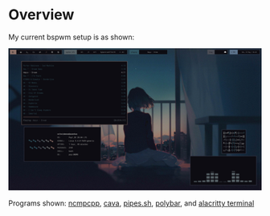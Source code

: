 # Overview

My current bspwm setup is as shown:

![.](scrots/desktop-1-scrot.png)

Programs shown: [ncmpcpp](https://github.com/ncmpcpp/ncmpcpp), [cava](https://github.com/karlstav/cava), [pipes.sh](https://github.com/pipeseroni/pipes.sh), [polybar](https://github.com/polybar/polybar), and [alacritty terminal](https://github.com/alacritty/alacritty)

